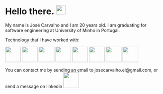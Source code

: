 <h1>
  Hello there. 
  <img src="https://media.giphy.com/media/hvRJCLFzcasrR4ia7z/giphy.gif" width="30px"/>
</h1>

<div>
  My name is José Carvalho and I am 20 years old. 
  I am graduating for software engineering at University of Minho in Portugal.
</div>


<p></p>
<div>
Technology that I have worked with:
  <p></p>
  
  <img height = 50 width = 50 src="https://cdn.jsdelivr.net/gh/devicons/devicon/icons/c/c-original.svg" />
  <img height = 50 width = 50 src="https://cdn.jsdelivr.net/gh/devicons/devicon/icons/csharp/csharp-original.svg" />
  <img height = 50 width = 50 src="https://cdn.jsdelivr.net/gh/devicons/devicon/icons/java/java-original.svg" />
  <img height = 50 width = 50 src="https://cdn.jsdelivr.net/gh/devicons/devicon/icons/haskell/haskell-original.svg" /> 
  <img height = 50 width = 50 src="https://cdn.jsdelivr.net/gh/devicons/devicon/icons/mysql/mysql-original.svg" />
  <img height = 50 width = 50 src="https://cdn.jsdelivr.net/gh/devicons/devicon/icons/microsoftsqlserver/microsoftsqlserver-plain-wordmark.svg" />
  <img height = 50 width = 50 src="https://cdn.jsdelivr.net/gh/devicons/devicon/icons/python/python-original.svg" />
  <img height = 50 width = 50 src="https://cdn.jsdelivr.net/gh/devicons/devicon/icons/latex/latex-original.svg" />
  
  
          
  <p></p>

</div>  

<div>
  You can contact me by sending an email to josecarvalho.ei@gmail.com, or send a message on linkedin <img height = 50 width = 50 src="[https://cdn.jsdelivr.net/gh/devicons/devicon/icons/linkedin/linkedin-original.svg](https://www.linkedin.com/in/jos%C3%A9-carvalho-a857a2227/)"/>
</div>
 

<!--
**JoseBambora/JoseBambora** is a ✨ _special_ ✨ repository because its `README.md` (this file) appears on your GitHub profile.

Here are some ideas to get you started:

- 🔭 I’m currently working on ...
- 🌱 I’m currently learning ...
- 👯 I’m looking to collaborate on ...
- 🤔 I’m looking for help with ...
- 💬 Ask me about ...
- 📫 How to reach me: ...
- 😄 Pronouns: ...
- ⚡ Fun fact: ...
-->
